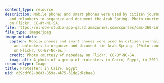 ```yaml
---
content_type: resource
description: Mobile phones and smart phones were used by citizen journalists, protesters,
  and onlookers to organize and document the Arab Spring. Photo courtesy of nebedaay
  on Flickr. CC-BY-NC-SA.
file: https://ol-ocw-studio-app-qa.s3.amazonaws.com/courses/cms-360-introduction-to-civic-media-fall-2012/d69cdf029083859a4b7531de2d7ebaa8_cms-360f12.jpg
file_type: image/jpeg
image_metadata:
  caption: Mobile phones and smart phones were used by citizen journalists, protesters,
    and onlookers to organize and document the Arab Spring. (Photo courtesy of [nebedaay](http://www.flickr.com/photos/nebedaay/5429437994)
    on Flickr. CC-BY-NC-SA.)
  credit: Photo courtesy of nebedaay on Flickr. CC-BY-NC-SA.
  image-alt: A photo of a group of protesters in Cairo, Egypt, in 2011.
resourcetype: Image
title: Protesters in Cairo, Egypt
uid: d69cdf02-9083-859a-4b75-31de2d7ebaa8
---
```

